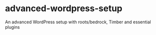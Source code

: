 # advanced-wordpress-setup
An advanced WordPress setup with roots/bedrock, Timber and essential plugins
